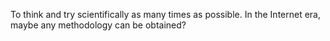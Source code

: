 To think and try scientifically as many times as possible.
In the Internet era, maybe any methodology can be obtained?
